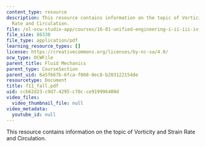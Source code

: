 ```yaml
---
content_type: resource
description: This resource contains information on the topic of Vorticity and Strain
  Rate and Circulation.
file: /ol-ocw-studio-app/courses/16-01-unified-engineering-i-ii-iii-iv-fall-2005-spring-2006/ccb62d23c9d74295c70cce919996400d_f11_fall.pdf
file_size: 86338
file_type: application/pdf
learning_resource_types: []
license: https://creativecommons.org/licenses/by-nc-sa/4.0/
ocw_type: OCWFile
parent_title: Fluid Mechanics
parent_type: CourseSection
parent_uid: 6a5f667b-6fca-f068-0ec8-b203122154de
resourcetype: Document
title: f11_fall.pdf
uid: ccb62d23-c9d7-4295-c70c-ce919996400d
video_files:
  video_thumbnail_file: null
video_metadata:
  youtube_id: null
---
```

This resource contains information on the topic of Vorticity and Strain Rate and Circulation.